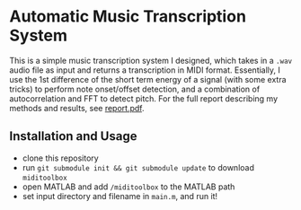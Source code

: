 # Automatic Music Transcription System
This is a simple music transcription system I designed, which takes in a `.wav`
audio file as input and returns a transcription in MIDI format. Essentially, I
use the 1st difference of the short term energy of a signal (with some extra
tricks) to perform note onset/offset detection, and a combination of
autocorrelation and FFT to detect pitch. For the full report describing my
methods and results, see [report.pdf](report.pdf).

## Installation and Usage
- clone this repository
- run `git submodule init && git submodule update` to download `miditoolbox`
- open MATLAB and add `/miditoolbox` to the MATLAB path
- set input directory and filename in `main.m`, and run it!
